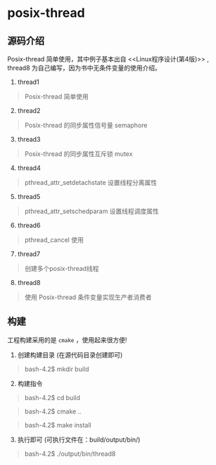 # posix-thread

## 源码介绍
Posix-thread 简单使用，其中例子基本出自 <<Linux程序设计(第4版)>> , thread8 为自己编写，因为书中无条件变量的使用介绍。

1. thread1
> Posix-thread 简单使用

2. thread2
> Posix-thread 的同步属性信号量 semaphore

3. thread3
> Posix-thread 的同步属性互斥锁 mutex

4. thread4
> pthread_attr_setdetachstate 设置线程分离属性

5. thread5
> pthread_attr_setschedparam 设置线程调度属性

6. thread6
> pthread_cancel 使用

7. thread7
> 创建多个posix-thread线程 

8. thread8
> 使用 Posix-thread 条件变量实现生产者消费者


## 构建
工程构建采用的是 `cmake` ，使用起来很方便!

1. 创建构建目录 (在源代码目录创建即可)
> bash-4.2$ mkdir build

2. 构建指令
> bash-4.2$ cd build

> bash-4.2$ cmake ..

> bash-4.2$ make install

3. 执行即可 (可执行文件在：build/output/bin/)
> bash-4.2$ ./output/bin/thread8






